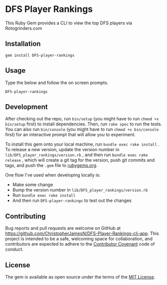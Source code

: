 # DFS Player Rankings

This Ruby Gem provides a CLI to view the top DFS players via Rotogrinders.com

## Installation

```shell
gem install DFS-player-rankings
```

## Usage

Type the below and follow the on screen prompts.

```shell
DFS-player-rankings
```

## Development

After checking out the repo, run `bin/setup` (you might have to run `chmod +x bin/setup` first) to install dependencies. Then, run `rake spec` to run the tests. You can also run `bin/console` (you might have to run `chmod +x bin/console` first) for an interactive prompt that will allow you to experiment.

To install this gem onto your local machine, run `bundle exec rake install` . To release a new version, update the version number in `lib/DFS_player_rankings/version.rb` , and then run `bundle exec rake release` , which will create a git tag for the version, push git commits and tags, and push the `.gem` file to [rubygems.org](https://rubygems.org).

One flow I've used when developing locally is:

* Make some change
* Bump the version number in `lib/DFS_player_rankings/version.rb`
* Run `bundle exec rake install`
* And then run `DFS-player-rankings` to test out the changes

## Contributing

Bug reports and pull requests are welcome on GitHub at https://github.com/ChristopherJamesN/DFS-Player-Rankings-cli-app. This project is intended to be a safe, welcoming space for collaboration, and contributors are expected to adhere to the [Contributor Covenant](contributor-covenant.org) code of conduct.

## License

The gem is available as open source under the terms of the [MIT License](http://opensource.org/licenses/MIT).
